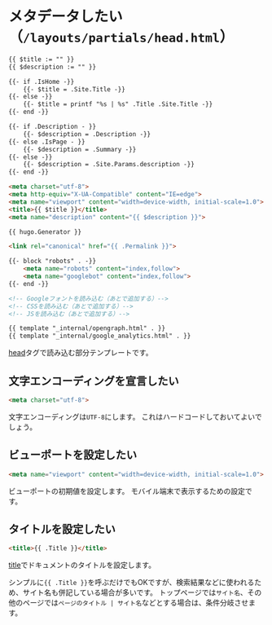 # メタデータしたい（``/layouts/partials/head.html``）

```html
{{ $title := "" }}
{{ $description := "" }}

{{- if .IsHome -}}
    {{- $title = .Site.Title -}}
{{- else -}}
    {{- $title = printf "%s | %s" .Title .Site.Title -}}
{{- end -}}

{{- if .Description - }}
    {{- $description = .Description -}}
{{- else .IsPage - }}
    {{- $description = .Summary -}}
{{- else -}}
    {{- $description = .Site.Params.description -}}
{{- end -}}

<meta charset="utf-8">
<meta http-equiv="X-UA-Compatible" content="IE=edge">
<meta name="viewport" content="width=device-width, initial-scale=1.0">
<title>{{ $title }}</title>
<meta name="description" content="{{ $description }}">

{{ hugo.Generator }}

<link rel="canonical" href="{{ .Permalink }}">

{{- block "robots" . -}}
    <meta name="robots" content="index,follow">
    <meta name="googlebot" content="index,follow">
{{- end -}}

<!-- Googleフォントを読み込む（あとで追加する）-->
<!-- CSSを読み込む（あとで追加する）-->
<!-- JSを読み込む（あとで追加する）-->

{{ template "_internal/opengraph.html" . }}
{{ template "_internal/google_analytics.html" . }}
```

[head](https://developer.mozilla.org/ja/docs/Web/HTML/Element/head)タグで読み込む部分テンプレートです。

## 文字エンコーディングを宣言したい

```html
<meta charset="utf-8">
```

文字エンコーディングは``UTF-8``にします。
これはハードコードしておいてよいでしょう。

## ビューポートを設定したい

```html
<meta name="viewport" content="width=device-width, initial-scale=1.0">
```

ビューポートの初期値を設定します。
モバイル端末で表示するための設定です。

## タイトルを設定したい

```html
<title>{{ .Title }}</title>
```

[title](https://developer.mozilla.org/ja/docs/Web/HTML/Global_attributes/title)でドキュメントのタイトルを設定します。

シンプルに``{{ .Title }}``を呼ぶだけでもOKですが、検索結果などに使われるため、サイト名も併記している場合が多いです。
トップページでは``サイト名``、その他のページでは``ページのタイトル | サイト名``などとする場合は、条件分岐させます。
